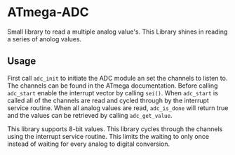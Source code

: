 # ATmega-ADC
Small library to read a multiple analog value's. 
This Library shines in reading a series of anolog values.

## Usage
First call ```adc_init``` to initiate the ADC module an set the channels to listen to.
The channels can be found in the ATmega documentation.
Before calling ```adc_start``` enable the interrupt vector by calling ```sei()```.
When ```adc_start``` is called all of the channels are read and cycled through by the interrupt service routine. 
When all analog values are read, ```adc_is_done``` will return true and the values can be retrieved by calling ```adc_get_value```.

This library supports 8-bit values. This library cycles through the channels using the interrupt service routine. This limits the waiting to only once instead of waiting for every analog to digital conversion. 